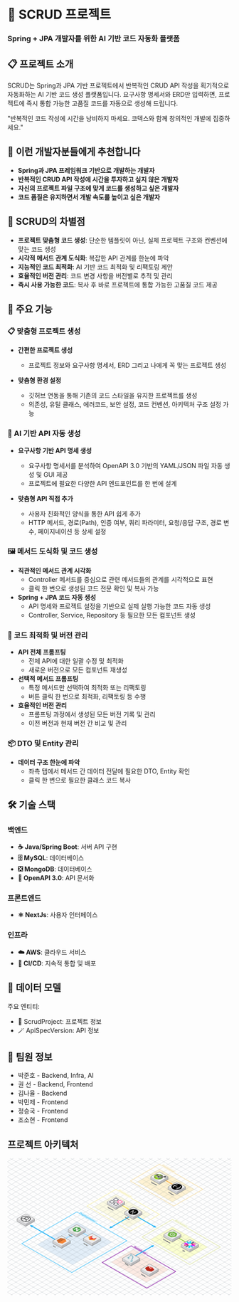 # 🤖 SCRUD 프로젝트
### Spring + JPA 개발자를 위한 AI 기반 코드 자동화 플랫폼

## 📋 프로젝트 소개

SCRUD는 Spring과 JPA 기반 프로젝트에서 반복적인 CRUD API 작성을 획기적으로 자동화하는 AI 기반 코드 생성 플랫폼입니다.
요구사항 명세서와 ERD만 입력하면, 프로젝트에 즉시 통합 가능한 고품질 코드를 자동으로 생성해 드립니다.

"반복적인 코드 작성에 시간을 낭비하지 마세요. 코덱스와 함께 창의적인 개발에 집중하세요."

## 🎯 이런 개발자분들에게 추천합니다
- **Spring과 JPA 프레임워크 기반으로 개발하는 개발자**
- **반복적인 CRUD API 작성에 시간을 투자하고 싶지 않은 개발자**
- **자신의 프로젝트 파일 구조에 맞게 코드를 생성하고 싶은 개발자**
- **코드 품질은 유지하면서 개발 속도를 높이고 싶은 개발자**

## 🌟 SCRUD의 차별점

- **프로젝트 맞춤형 코드 생성**: 단순한 템플릿이 아닌, 실제 프로젝트 구조와 컨벤션에 맞는 코드 생성
- **시각적 메서드 관계 도식화**: 복잡한 API 관계를 한눈에 파악
- **지능적인 코드 최적화**: AI 기반 코드 최적화 및 리팩토링 제안
- **효율적인 버전 관리**: 코드 변경 사항을 버전별로 추적 및 관리
- **즉시 사용 가능한 코드**: 복사 후 바로 프로젝트에 통합 가능한 고품질 코드 제공

## 🚀 주요 기능

### 📋 맞춤형 프로젝트 생성

- **간편한 프로젝트 생성**
  - 프로젝트 정보와 요구사항 명세서, ERD 그리고 나에게 꼭 맞는 프로젝트 생성

- **맞춤형 환경 설정**
  - 깃허브 연동을 통해 기존의 코드 스타일을 유지한 프로젝트를 생성
  - 의존성, 유틸 클래스, 에러코드, 보안 설정, 코드 컨벤션, 아키텍처 구조 설정 가능

### 🔧 AI 기반 API 자동 생성

- **요구사항 기반 API 명세 생성**
  - 요구사항 명세서를 분석하여 OpenAPI 3.0 기반의 YAML/JSON 파일 자동 생성 및 GUI 제공
  - 프로젝트에 필요한 다양한 API 엔드포인트를 한 번에 설계

- **맞춤형 API 직접 추가**
    - 사용자 친화적인 양식을 통한 API 쉽게 추가
    - HTTP 메서드, 경로(Path), 인증 여부, 쿼리 파라미터, 요청/응답 구조, 경로 변수, 페이지네이션 등 상세 설정

### 🖼️ 메서드 도식화 및 코드 생성
- **직관적인 메서드 관계 시각화**
    - Controller 메서드를 중심으로 관련 메서드들의 관계를 시각적으로 표현
    - 클릭 한 번으로 생성된 코드 전문 확인 및 복사 가능
- **Spring + JPA 코드 자동 생성**
    - API 명세와 프로젝트 설정을 기반으로 실제 실행 가능한 코드 자동 생성
    - Controller, Service, Repository 등 필요한 모든 컴포넌트 생성

### 🔄 코드 최적화 및 버전 관리

- **API 전체 프롬프팅**
    - 전체 API에 대한 일괄 수정 및 최적화
    - 새로운 버전으로 모든 컴포넌트 재생성
- **선택적 메서드 프롬프팅**
    - 특정 메서드만 선택하여 최적화 또는 리팩토링
    - 버튼 클릭 한 번으로 최적화, 리팩토링 등 수행
- **효율적인 버전 관리**
    - 프롬프팅 과정에서 생성된 모든 버전 기록 및 관리
    - 이전 버전과 현재 버전 간 비교 및 관리

### 📦 DTO 및 Entity 관리

- **데이터 구조 한눈에 파악**
    - 좌측 탭에서 메서드 간 데이터 전달에 필요한 DTO, Entity 확인
    - 클릭 한 번으로 필요한 클래스 코드 복사

## 🛠️ 기술 스택

### 백엔드
- **☕ Java/Spring Boot**: 서버 API 구현
- **🗄️ MySQL**: 데이터베이스
- **❎ MongoDB**: 데이터베이스
- **📝 OpenAPI 3.0**: API 문서화

### 프론트엔드
- **⚛️ NextJs**: 사용자 인터페이스

### 인프라
- **☁️ AWS**: 클라우드 서비스
- **🔄 CI/CD**: 지속적 통합 및 배포

## 📰 데이터 모델

주요 엔티티:
- 📖 ScrudProject: 프로젝트 정보
- 🪄 ApiSpecVersion: API 정보

## 🥰 팀원 정보

- 박준호 - Backend, Infra, AI
- 권  선 - Backend, Frontend
- 김나율 - Backend
- 박민제 - Frontend
- 정승국 - Frontend
- 조소현 - Frontend

## 프로젝트 아키텍처
![프로젝트 아키텍처](./exec/Architecture.png)